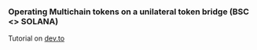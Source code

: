 ### Operating Multichain tokens on a unilateral token bridge (BSC <> SOLANA)
Tutorial on [dev.to](https://dev.to/abdhafizahmed/operating-multichain-tokens-on-a-unilateral-token-bridge-bsc-solana-42la)
